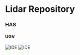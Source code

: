 # Lidar Repository

### HAS
#### UGV
![IDE](https://img.shields.io/badge/Velodyne-33DDC84?style=for-the-badge&logoColor=white)
![IDE](https://img.shields.io/badge/sick-blue?style=for-the-badge)


